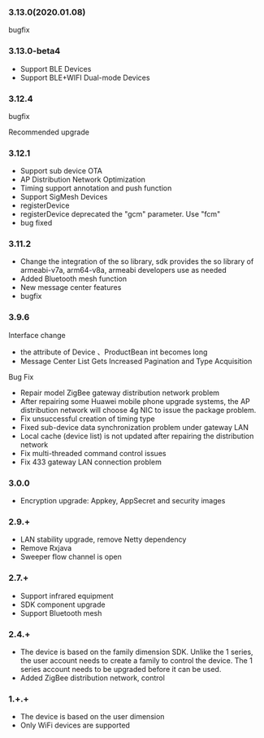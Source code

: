 ### 3.13.0(2020.01.08)

bugfix

### 3.13.0-beta4

- Support BLE Devices
- Support BLE+WIFI Dual-mode Devices

### 3.12.4

bugfix

Recommended upgrade

### 3.12.1

- Support sub device OTA
- AP Distribution Network Optimization
- Timing support annotation and push function
- Support SigMesh Devices
- registerDevice 
- registerDevice deprecated the "gcm" parameter. Use "fcm"
- bug fixed

###  3.11.2

- Change the integration of the so library, sdk provides the so library of armeabi-v7a, arm64-v8a, armeabi developers use as needed
- Added Bluetooth mesh function
- New message center features
- bugfix

### 3.9.6

Interface change

* the attribute  of Device 、ProductBean int becomes long
* Message Center List Gets Increased Pagination and Type Acquisition


Bug Fix

* Repair model ZigBee gateway distribution network problem
* After repairing some Huawei mobile phone upgrade systems, the AP distribution network will choose 4g NIC to issue the package problem.
* Fix unsuccessful creation of timing type
* Fixed sub-device data synchronization problem under gateway LAN
* Local cache (device list) is not updated after repairing the distribution network
* Fix multi-threaded command control issues
* Fix 433 gateway LAN connection problem



### 3.0.0
* Encryption upgrade: Appkey, AppSecret and security images

### 2.9.+
* LAN stability upgrade, remove Netty dependency
* Remove Rxjava
* Sweeper flow channel is open

### 2.7.+
* Support infrared equipment
* SDK component upgrade
* Support Bluetooth mesh

### 2.4.+
* The device is based on the family dimension SDK. Unlike the 1 series, the user account needs to create a family to control the device. The 1 series account needs to be upgraded before it can be used.
* Added ZigBee distribution network, control

### 1.+.+

* The device is based on the user dimension
* Only WiFi devices are supported